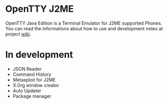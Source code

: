 # OpenTTY J2ME

OpenTTY Java Edition is a Terminal Emulator for J2ME supported
Phones. You can read the informations about how to use and
development notes at project [wiki](https://github.com/mrlima4095/OpenTTY-J2ME/wiki).

# In development 

- JSON Reader
- Command History
- Metasploit for J2ME
- X.Org window creator
- Auto Updater
- Package manager

